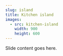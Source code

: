 ```yaml
---
slug: island
title: Kitchen island
images:
  - src: kitchen-island
    width: 900
    height: 600
---
```

Slide content goes here.
